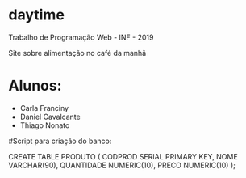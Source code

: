 # daytime
Trabalho de Programação Web - INF - 2019

 Site sobre alimentação no café da manhã

# Alunos:
* Carla Franciny
* Daniel Cavalcante
* Thiago Nonato

#Script para criação do banco:

CREATE TABLE PRODUTO (
CODPROD SERIAL PRIMARY KEY,
NOME VARCHAR(90),
QUANTIDADE NUMERIC(10),
PRECO NUMERIC(10)
);
